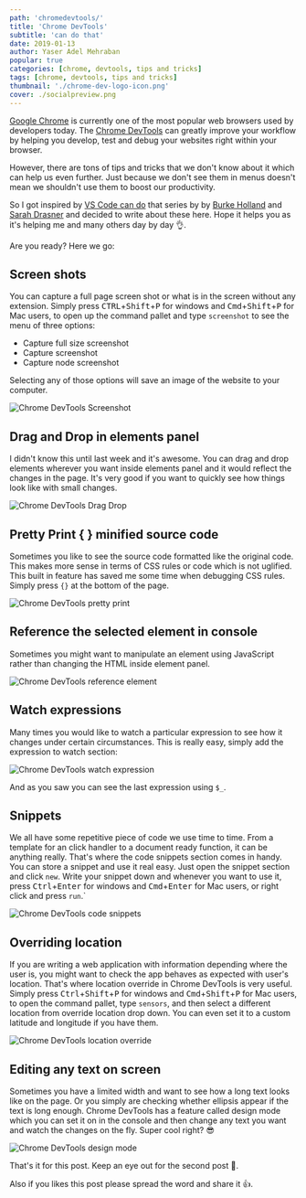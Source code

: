 ```yaml
---
path: 'chromedevtools/'
title: 'Chrome DevTools'
subtitle: 'can do that'
date: 2019-01-13
author: Yaser Adel Mehraban
popular: true
categories: [chrome, devtools, tips and tricks]
tags: [chrome, devtools, tips and tricks]
thumbnail: './chrome-dev-logo-icon.png'
cover: ./socialpreview.png
---
```


[Google Chrome](https://www.google.com/chrome/) is currently one of the most popular web browsers used by developers today. The [Chrome DevTools](https://developers.google.com/web/tools/chrome-devtools/) can greatly improve your workflow by helping you develop, test and debug your websites right within your browser.

<!--more-->

However, there are tons of tips and tricks that we don't know about it which can help us even further. Just because we don't see them in menus doesn't mean we shouldn't use them to boost our productivity.

So I got inspired by [VS Code can do](https://vscodecandothat.com/) that series by by [Burke Holland](https://twitter.com/burkeholland) and [Sarah Drasner](https://twitter.com/sarah_edo) and decided to write about these here. Hope it helps you as it's helping me and many others day by day 👌.

Are you ready? Here we go:

## Screen shots

You can capture a full page screen shot or what is in the screen without any extension. Simply press <kbd>CTRL</kbd>+<kbd>Shift</kbd>+<kbd>P</kbd> for windows and <kbd>Cmd</kbd>+<kbd>Shift</kbd>+<kbd>P</kbd> for Mac users, to open up the command pallet and type `screenshot` to see the menu of three options:

- Capture full size screenshot
- Capture screenshot
- Capture node screenshot

Selecting any of those options will save an image of the website to your computer.

![Chrome DevTools Screenshot](./screenshot.gif)

## Drag and Drop in elements panel

I didn't know this until last week and it's awesome. You can drag and drop elements wherever you want inside elements panel and it would reflect the changes in the page. It's very good if you want to quickly see how things look like with small changes.

![Chrome DevTools Drag Drop](./drgdrop.gif)

## Pretty Print { } minified source code

Sometimes you like to see the source code formatted like the original code. This makes more sense in terms of CSS rules or code which is not uglified. This built in feature has saved me some time when debugging CSS rules. Simply press `{}` at the bottom of the page.

![Chrome DevTools pretty print](./prettyprint.gif)

## Reference the selected element in console

Sometimes you might want to manipulate an element using JavaScript rather than changing the HTML inside element panel.

![Chrome DevTools reference element](./refelement.gif)

## Watch expressions

Many times you would like to watch a particular expression to see how it changes under certain circumstances. This is really easy, simply add the expression to watch section:

![Chrome DevTools watch expression](./watch.gif)

And as you saw you can see the last expression using `$_`.

## Snippets

We all have some repetitive piece of code we use time to time. From a template for an click handler to a document ready function, it can be anything really. That's where the code snippets section comes in handy. You can store a snippet and use it real easy. Just open the snippet section and click `new`. Write your snippet down and whenever you want to use it, press <kbd>Ctrl</kbd>+<kbd>Enter</kbd> for windows and <kbd>Cmd</kbd>+<kbd>Enter</kbd> for Mac users, or right click and press `run`.`

![Chrome DevTools code snippets](./snippet.gif)

## Overriding location

If you are writing a web application with information depending where the user is, you might want to check the app behaves as expected with user's location. That's where location override in Chrome DevTools is very useful. Simply press <kbd>Ctrl</kbd>+<kbd>Shift</kbd>+<kbd>P</kbd> for windows and <kbd>Cmd</kbd>+<kbd>Shift</kbd>+<kbd>P</kbd> for Mac users, to open the command pallet, type `sensors`, and then select a different location from override location drop down. You can even set it to a custom latitude and longitude if you have them.

![Chrome DevTools location override](./locationoverride.gif)

## Editing any text on screen

Sometimes you have a limited width and want to see how a long text looks like on the page. Or you simply are checking whether ellipsis appear if the text is long enough. Chrome DevTools has a feature called design mode which you can set it on in the console and then change any text you want and watch the changes on the fly. Super cool right? 😎

![Chrome DevTools design mode](./designmode.gif)

That's it for this post. Keep an eye out for the second post 👀.

Also if you likes this post please spread the word and share it 👍.
